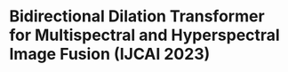 # Bidirectional Dilation Transformer for Multispectral and Hyperspectral Image Fusion (IJCAI 2023)
 
